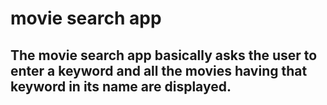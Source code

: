 # movie search app
## The movie search app basically asks the user to enter a keyword and all the movies having that keyword in its name are displayed.